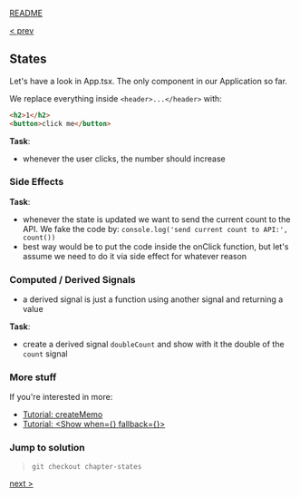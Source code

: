 [README](../README.md)

[< prev](2_Start.md)

## States

Let's have a look in App.tsx. The only component in our Application so far.

We replace everything inside `<header>...</header>` with:

```html
<h2>1</h2>
<button>click me</button>
```

**Task**:

-   whenever the user clicks, the number should increase

### Side Effects

**Task**:

-   whenever the state is updated we want to send the current count to the API. We fake the code by: `console.log('send current count to API:', count())`
-   best way would be to put the code inside the onClick function, but let's assume we need to do it via side effect for whatever reason

### Computed / Derived Signals

-   a derived signal is just a function using another signal and returning a value

**Task**:

-   create a derived signal `doubleCount` and show with it the double of the `count` signal

### More stuff

If you're interested in more:

-   [Tutorial: createMemo](https://www.solidjs.com/tutorial/introduction_memos)
-   [Tutorial: \<Show when={} fallback={}>](https://www.solidjs.com/tutorial/introduction_memos)

### Jump to solution

> `git checkout chapter-states`

[next >](4_Chapter_Layout.md)
